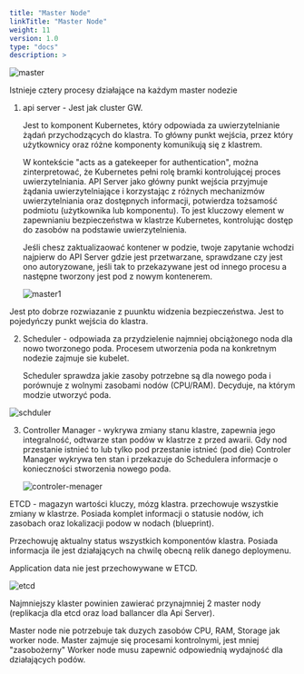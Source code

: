 ```yaml
title: "Master Node"
linkTitle: "Master Node"
weight: 11
version: 1.0
type: "docs"
description: >
```

![master](../02-architecture/master.png)

Istnieje cztery procesy działające na każdym master nodezie

1. api server -  Jest jak cluster GW. 
   
   Jest to komponent Kubernetes, który odpowiada za uwierzytelnianie żądań przychodzących do klastra. To główny punkt wejścia, przez który użytkownicy oraz różne komponenty komunikują się z klastrem.
   
   W kontekście "acts as a gatekeeper for authentication", można zinterpretować, że Kubernetes pełni rolę bramki kontrolującej proces uwierzytelniania. API Server jako główny punkt wejścia przyjmuje żądania uwierzytelniające i korzystając z różnych mechanizmów uwierzytelniania oraz dostępnych informacji, potwierdza tożsamość podmiotu (użytkownika lub komponentu). To jest kluczowy element w zapewnianiu bezpieczeństwa w klastrze Kubernetes, kontrolując dostęp do zasobów na podstawie uwierzytelnienia.
   
   Jeśli chesz zaktualizaować kontener w podzie, twoje zapytanie wchodzi najpierw do API Server gdzie jest przetwarzane, sprawdzane czy jest ono autoryzowane, jeśli tak to przekazywane jest od innego procesu a następne tworzony jest pod z nowym kontenerem.
   
   ![master1](../02-architecture/master01.png)

Jest pto dobrze rozwiazanie z puunktu widzenia bezpieczeństwa. Jest to pojedyńczy punkt wejścia do klastra.

2. Scheduler - odpowiada za przydzielenie najmniej obciążonego noda dla nowo tworzonego poda. Procesem utworzenia poda na konkretnym nodezie zajmuje sie kubelet. 
   
   Scheduler sprawdza jakie zasoby potrzebne są dla nowego poda i porównuje z wolnymi zasobami nodów (CPU/RAM). Decyduje, na którym modzie utworzyć poda.

![schduler](../02-architecture/scheduler.png)

3. Controller Manager - wykrywa zmiany stanu klastre, zapewnia jego integralność, odtwarze stan podów w klastrze z przed awarii. Gdy nod przestanie istnieć to lub tylko pod przestanie istnieć (pod die) Controler Manager wykrywa ten stan i przekazuje do Schedulera informacje o konieczności stworzenia nowego poda.
   
   ![controler-menager](../02-architecture/controler-manager.png)

ETCD - magazyn wartości kluczy, mózg klastra. przechowuje wszystkie zmiany w klastrze. Posiada komplet informacji o statusie nodów, ich zasobach oraz lokalizacji podow w nodach (blueprint). 

Przechowuję aktualny status wszystkich komponentów klastra. Posiada informacja ile jest działających na chwilę obecną relik danego deploymenu.

Application data nie jest przechowywane w ETCD.

![etcd](../02-architecture/etcd.png)

Najmniejszy klaster powinien zawierać przynajmniej 2 master nody (replikacja dla etcd oraz load ballancer dla Api Server).

Master node nie potrzebuje tak duzych zasobów CPU, RAM, Storage jak worker node. Master zajmuje się procesami kontrolnymi, jest mniej "zasobożerny" 
Worker node musu zapewnić odpowiednią wydajność dla działających podów.
